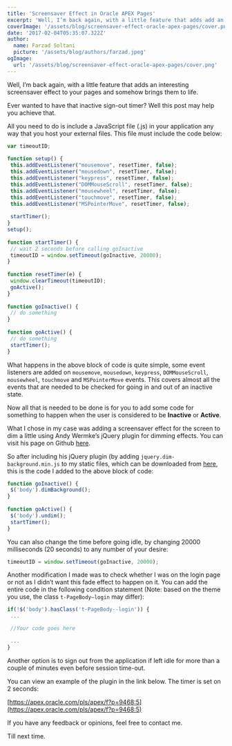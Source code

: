 ```yaml
---
title: 'Screensaver Effect in Oracle APEX Pages'
excerpt: 'Well, I’m back again, with a little feature that adds add an interesting screensaver effect to your pages and somehow brings them to life. Ever wanted to have that inactive sign-out timer? Well this post may help you achieve that.'
coverImage: '/assets/blog/screensaver-effect-oracle-apex-pages/cover.png'
date: '2017-02-04T05:35:07.322Z'
author:
  name: Farzad Soltani
  picture: '/assets/blog/authors/farzad.jpeg'
ogImage:
  url: '/assets/blog/screensaver-effect-oracle-apex-pages/cover.png'
---
```


Well, I’m back again, with a little feature that adds an interesting screensaver effect to your pages and somehow brings them to life.

Ever wanted to have that inactive sign-out timer? Well this post may help you achieve that.

All you need to do is include a JavaScript file (.js) in your application any way that you host your external files. This file must include the code below:

```js
var timeoutID;
 
function setup() {
 this.addEventListener("mousemove", resetTimer, false);
 this.addEventListener("mousedown", resetTimer, false);
 this.addEventListener("keypress", resetTimer, false);
 this.addEventListener("DOMMouseScroll", resetTimer, false);
 this.addEventListener("mousewheel", resetTimer, false);
 this.addEventListener("touchmove", resetTimer, false);
 this.addEventListener("MSPointerMove", resetTimer, false);
 
 startTimer();
}
setup();
 
function startTimer() {
 // wait 2 seconds before calling goInactive
 timeoutID = window.setTimeout(goInactive, 20000);
}
 
function resetTimer(e) {
 window.clearTimeout(timeoutID);
 goActive();
}
 
function goInactive() {
 // do something 
}
 
function goActive() {
 // do something
 startTimer();
}
```

What happens in the above block of code is quite simple, some event listeners are added on `mousemove`, `mousedown`, `keypress`, `DOMMouseScroll`, `mousewheel`, `touchmove` and `MSPointerMove` events. This covers almost all the events that are needed to be checked for going in and out of an inactive state.

Now all that is needed to be done is for you to add some code for something to happen when the user is considered to be **Inactive** or **Active**.

What I chose in my case was adding a screensaver effect for the screen to dim a little using Andy Wermke’s jQuery plugin for dimming effects. You can visit his page on Github [here](https://github.com/andywer/jquery-dim-background).

So after including his jQuery plugin (by adding `jquery.dim-background.min.js` to my static files, which can be downloaded from [here](/static/jquery.dim-background.zip), this is the code I added to the above block of code:

```js
function goInactive() {
 $('body').dimBackground();
}
 
function goActive() {
 $('body').undim();
 startTimer();
}
```

You can also change the time before going idle, by changing 20000 milliseconds (20 seconds) to any number of your desire:

```js
timeoutID = window.setTimeout(goInactive, 20000);
```

Another modification I made was to check whether I was on the login page or not as I didn’t want this fade effect to happen on it. You can add the entire code in the following condition statement (Note: based on the theme you use, the class `t-PageBody–login` may differ):

```js
if(!$('body').hasClass('t-PageBody--login')) {
 ...

 //Your code goes here

 ...
}
```

Another option is to sign out from the application if left idle for more than a couple of minutes even before session time-out.

You can view an example of the plugin in the link below. The timer is set on 2 seconds:

[https://apex.oracle.com/pls/apex/f?p=9468:5](https://apex.oracle.com/pls/apex/f?p=9468:5)

If you have any feedback or opinions, feel free to contact me.

Till next time.

